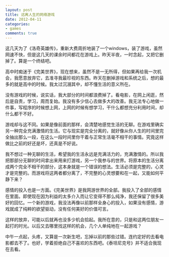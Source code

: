 ```yaml
---
layout: post
title: 远离人生的网络游戏
date: 2012-04-11
categories:
- games
comments: true
---
```

这几天为了《洛奇英雄传》，重新大费周折地装了一个windows，装了游戏，虽然网速不快，但是这几天的课余时间都花在游戏上。昨天半夜，一时念起，又把它删掉了。算是一个终结吧。



高中时痴迷于《完美世界》，现在想来，虽然不是一无所得，但如果再给我一次机会，我愿意放弃它，去准寻我最珍视的东西。昨天在删掉游戏和系统之后，想的最多的就是高中的时候。我太过沉溺其中，却不懂生活的意义所在。



没有游戏的时候，说实话，我大部分的时间都浪费掉了。看电影，在网上闲逛，然后是自责，学习，周而复始。我没有多少信心去做多大的改善。我无法专心地做一件事，写程序的时候想上网，上网的时候有想学习，干什么都想充分利用时间，却什么都干不好。



游戏却与这不同。如果是像前面的那样，会清楚地感觉生活的无聊。在游戏里确实另一种完全充满激情的生活。它与现实是完全分离的，就好像从你人生的时间里完全抽出那么一段，在这么一段时间里你干着与正常生活毫不相干的事情。究竟这样做比之前的好还是坏，还真是不好说。



我不想过一种无聊的生活，希望我的生活永远是充满活力的，充满激情的。所以我把那部分无聊的时间拿出来用来打游戏，另一个我参与的世界。将原本的生活分离成两个完全不相干的部分，这本身就是一个错误的想法。生活必须是完整的，心灵才是完整的。而游戏将这两者都分离了，不完整的心灵想要和在一起，又能如何平静下来？



感情的投入也是一方面。《完美世界》是我网游世界的全部。我投入了全部的感情在里面。即使现在因为利益的太多介入而让它变得不那么纯净，我还保留了很多美好的回忆。一个新的游戏，我没法再像以前那样全身心的投入，如果没有感情，游戏就成了纯粹的欲望驱动，没有任何美好的价值可言。



这样的放弃，可能以后就再也没多少机会拾起。我所在意的，只是和这两位朋友一起打的时光。以后又去哪里找这样的机会，几个人单纯地在一起游戏？



中午一点起，头疼，又算是一次新生吧，忘掉以前的那些过错。连约定好的去看电影都去不了。也好，学着拒绝自己不喜欢的东西吧。《泰坦尼克号》并不适合我现在去看。
